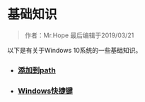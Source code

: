 # 基础知识

> 作者：Mr.Hope 最后编辑于2019/03/21

以下是有关于Windows 10系统的一些基础知识。

- ### [添加到path](windows/addPath)
- ### [Windows快捷键](windows/shortCutKey)